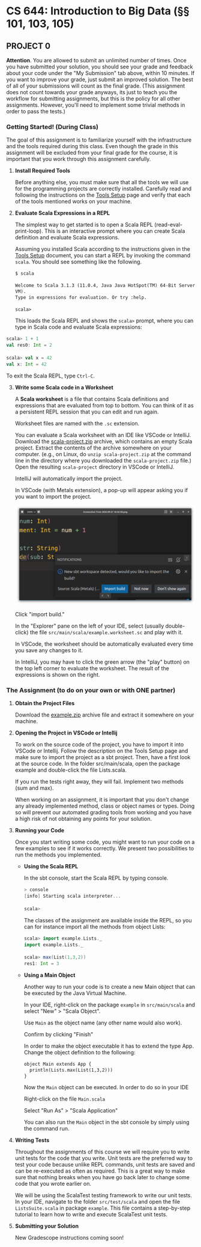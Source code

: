 # CS 644: Introduction to Big Data (§§ 101, 103, 105)

## PROJECT 0

**Attention**. You are allowed to submit an unlimited number of times. Once you
have submitted your solution, you should see your grade and feedback about your
code under the "My Submission" tab above, within 10 minutes. If you want to
improve your grade, just submit an improved solution. The best of all of your
submissions will count as the final grade. (This assignment does not count
towards your grade anyways, its just to teach you the workflow for submitting
assignments, but this is the policy for all other assignments. However, you'll
need to implement some trivial methods in order to pass the tests.)

### Getting Started! (During Class)

The goal of this assignment is to familiarize yourself with the infrastructure
and the tools required during this class. Even though the grade in this
assignment will be excluded from your final grade for the course, it is
important that you work through this assignment carefully.

1.  **Install Required Tools**

    Before anything else, you must make sure that all the tools we will use for the
    programming projects are correctly installed.  Carefully read and following the
    instructions on the [Tools Setup][] page and verify
    that each of the tools mentioned works on your machine.


2.  **Evaluate Scala Expressions in a REPL**

    The simplest way to get started is to open a Scala REPL
    (read-eval-print-loop). This is an interactive prompt where you can create
    Scala definition and evaluate Scala expressions.

    Assuming you installed Scala according to the instructions given in the
    [Tools Setup](ToolsSetup.md) document, you can start a REPL by invoking the
    command `scala`. You should see something like the following.

    ```shell
    $ scala

    Welcome to Scala 3.1.3 (11.0.4, Java Java HotSpot(TM) 64-Bit Server VM).
    Type in expressions for evaluation. Or try :help.
                                                                                                                                          
    scala> 
    ```

    This loads the Scala REPL and shows the `scala>` prompt, where you can type in Scala code and evaluate Scala expressions:

   ```scala
   scala> 1 + 1
   val res0: Int = 2

   scala> val x = 42
   val x: Int = 42
   ```

   To exit the Scala REPL, type `Ctrl-C`.

3.  **Write some Scala code in a Worksheet**

    A **Scala worksheet** is a file that contains Scala definitions and expressions
    that are evaluated from top to bottom. You can think of it as a persistent REPL
    session that you can edit and run again.

    Worksheet files are named with the `.sc` extension.

    You can evaluate a Scala worksheet with an IDE like VSCode or IntelliJ.
    Download the [scala-project.zip][] archive, which contains an empty Scala
    project.  Extract the contents of the archive somewhere on your computer.
    (e.g., on Linux, do `unzip scala-project.zip` at the command line in the
    directory where you downloaded the `scala-project.zip` file.) 
    Open the resulting `scala-project` directory in VSCode or IntelliJ.


    IntelliJ will automatically import the project.

    In VSCode (with Metals extension), a pop-up will appear asking you if you want
    to import the project. 


    ![img](../img/import-build.png)


    Click "import build."

    In the "Explorer" pane on the left of your IDE, select (usually double-click) the file `src/main/scala/example.worksheet.sc` and play with it.


    In VSCode, the worksheet should be automatically evaluated every time you save
    any changes to it.

    In IntelliJ, you may have to click the green arrow (the "play" button) on the
    top left corner to evaluate the worksheet. The result of the expressions is
    shown on the right. 


### The Assignment (to do on your own or with ONE partner)

1.  **Obtain the Project Files**

    Download the [example.zip][] archive file and extract it somewhere on your machine.

2.  **Opening the Project in VSCode or Intellij**

    To work on the source code of the project, you have to import it into VSCode
    or Intellij. Follow the description on the Tools Setup page and make sure to
    import the project as a sbt project. Then, have a first look at the source
    code. In the folder src/main/scala, open the package example and
    double-click the file Lists.scala.

    If you run the tests right away, they will fail. Implement two methods (sum and max).

    When working on an assignment, it is important that you don't change any
    already implemented method, class or object names or types. Doing so will
    prevent our automated grading tools from working and you have a high risk of
    not obtaining any points for your solution.

3.  **Running your Code**

    Once you start writing some code, you might want to run your code on a few
    examples to see if it works correctly. We present two possibilities to run
    the methods you implemented.

    +  **Using the Scala REPL**

       In the sbt console, start the Scala REPL by typing console.

       ```scala
       > console
       [info] Starting scala interpreter...

       scala>
       ```

       The classes of the assignment are available inside the REPL, so you can
       for instance import all the methods from object Lists: 


       ```scala
       scala> import example.Lists._
       import example.Lists._

       scala> max(List(1,3,2))
       res1: Int = 3
       ```

    +  **Using a Main Object**

       Another way to run your code is to create a new Main object that can be executed by the Java Virtual Machine.

       In your IDE, right-click on the package `example` in `src/main/scala` and select "New" > "Scala Object".

       Use `Main` as the object name (any other name would also work).

       Confirm by clicking "Finish"

       In order to make the object executable it has to extend the type App. Change the object definition to the following:

       ```
       object Main extends App {
         println(Lists.max(List(1,3,2)))
       }
       ```

       Now the `Main` object can be executed. In order to do so in your IDE

       Right-click on the file `Main.scala`

       Select "Run As" > "Scala Application"

       You can also run the `Main` object in the sbt console by simply using the command run.

4.  **Writing Tests**

    Throughout the assignments of this course we will require you to write unit
    tests for the code that you write. Unit tests are the preferred way to test
    your code because unlike REPL commands, unit tests are saved and can be
    re-executed as often as required. This is a great way to make sure that
    nothing breaks when you have go back later to change some code that you
    wrote earlier on. 

    We will be using the ScalaTest testing framework to write our unit tests. In
    your IDE, navigate to the folder `src/test/scala` and open the file
    `ListsSuite.scala` in package `example`. This file contains a step-by-step
    tutorial to learn how to write and execute ScalaTest unit tests. 

5.  **Submitting your Solution**

    New Gradescope instructions coming soon!


<!-- Once you implemented all the required methods and tested you code thoroughly, you can submit it to Coursera. The only way to submit your solution is through sbt, so you need to start sbt in your project directory. -->

<!-- Warning: Make sure that you run sbt in the root folder of the project (where the build.sbt file is). -->

<!-- Warning: Make sure that the console line is `>` and not `scala>`. Otherwise, you're inside the Scala console and not SBT (check the SBT tutorial). -->

<!-- In order to submit, you need to have your coursera username and your submission password. Note that the submission password is NOT your login password, instead it is a special password generated by Coursera.  -->

<!-- Submitting in sbt is simply done by invoking the submit task: -->

<!-- 1234567 -->
<!-- > submit your.email@domain.com submissionPassword -->
<!-- [info] Connecting to coursera. Obtaining challenge... -->
<!-- [info] Computing challenge response... -->
<!-- [info] Submitting solution... -->
<!-- [success] Your code was successfully submitted: Your submission has been accepted and will be graded shortly. -->
<!-- [success] Total time: 2 s, completed Aug 30, 2012 4:30:10 PM -->
<!-- >  -->
<!-- You are allowed to resubmit an unlimited number of times! Once you submit your solution, you should see your grade and a feedback about your code on the Coursera website within 10 minutes. If you want to improve your grade, just submit an improved solution. The best of all your submissions will count as the final grade. -->

<!-- More information about SBT can be found here. -->

<!-- How to submit -->
<!-- Copy the token below and run the submission script included in the assignment download. When prompted, use your email address williamdemeo@gmail.com. -->

<!-- xoqfJwxrnL0OPqwB -->
<!-- Your submission token is unique to you and should not be shared with anyone. You may submit as many times as you like. -->

[Tools Setup]: ../ToolsSetup.md
[example.zip]: example.zip
[scala-project.zip]: scala-project.zip
